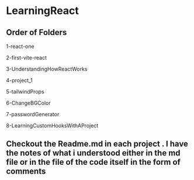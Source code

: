# LearningReact
## Order of Folders

1-react-one

2-first-vite-react

3-UnderstandingHowReactWorks

4-project_1

5-tailwindProps

6-ChangeBGColor

7-passwordGenerator

8-LearningCustomHooksWithAProject

## Checkout the Readme.md in each project . I have the notes of what i understood either in the md file or in the file of the code itself in the form of comments